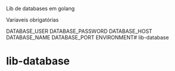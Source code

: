 Lib de databases em golang

Variaveis obrigatórias

DATABASE_USER
DATABASE_PASSWORD
DATABASE_HOST
DATABASE_NAME
DATABASE_PORT
ENVIRONMENT# lib-database
# lib-database
